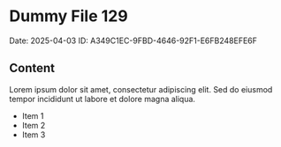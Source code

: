 # Dummy File 129

Date: 2025-04-03
ID: A349C1EC-9FBD-4646-92F1-E6FB248EFE6F

## Content

Lorem ipsum dolor sit amet, consectetur adipiscing elit.
Sed do eiusmod tempor incididunt ut labore et dolore magna aliqua.

* Item 1
* Item 2
* Item 3

